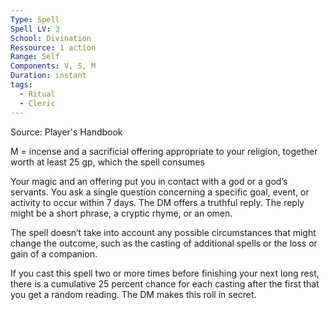 ```yaml
---
Type: Spell
Spell LV: 3
School: Divination
Ressource: 1 action
Range: Self
Components: V, S, M
Duration: instant
tags:
  - Ritual
  - Cleric
---
```

Source: Player's Handbook

M = incense and a sacrificial offering appropriate to your religion, together worth at least 25 gp, which the spell consumes

Your magic and an offering put you in contact with a god or a god’s servants. You ask a single question concerning a specific goal, event, or activity to occur within 7 days. The DM offers a truthful reply. The reply might be a short phrase, a cryptic rhyme, or an omen.

The spell doesn’t take into account any possible circumstances that might change the outcome, such as the casting of additional spells or the loss or gain of a companion.

If you cast this spell two or more times before finishing your next long rest, there is a cumulative 25 percent chance for each casting after the first that you get a random reading. The DM makes this roll in secret.